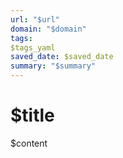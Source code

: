 ```yaml
---
url: "$url"
domain: "$domain"
tags: 
$tags_yaml
saved_date: $saved_date
summary: "$summary"
---
```

# $title

$content
